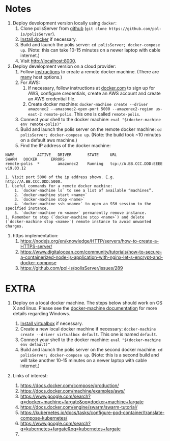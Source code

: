 # Notes
1. Deploy development version locally using `docker`:
    1. Clone polisServer from [github](https://github.com/pol-is/polisServer) (`git clone https://github.com/pol-is/polisServer`).
    1. [Install docker](https://docs.docker.com/get-docker/) if necessary.
    1. Build and launch the polis server: `cd polisServer; docker-compose up`. (Note: this can take 10-15 minutes on a newer laptop with cable internet.)
    1. Visit [http://localhost:8000](http://localhost:8000).
1. Deploy development version on a cloud provider: 
    1. Follow [instructions](https://docs.docker.com/machine/get-started-cloud/) to create a remote docker machine. (There are [many](https://docs.docker.com/machine/drivers/) host options.)
    1. For AWS:
        1. If necessary, follow instructions at [docker.com](https://docs.docker.com/machine/examples/aws/) to sign up for AWS,  configure credentials, create an AWS account and create an AWS credential file. 
        2. Create docker machine: `docker-machine create --driver amazonec2 --amazonec2-open-port 5000 --amazonec2-region us-east-2 remote-polis`. This one is called `remote-polis`. 
    1. Connect your shell to the docker machine: `eval "$(docker-machine env remote-polis)"` 
    1. Build and launch the polis server on the remote docker machine: `cd polisServer; docker-compose up`. (Note: the build took ~10 minutes on a default aws machine.)
    1. Find the IP address of the docker machine: 
```
NAME          ACTIVE   DRIVER       STATE     URL                         SWARM   DOCKER      ERRORS
remote-polis  *        amazonec2    Running   tcp://A.BB.CCC.DDD:EEEE             v19.03.12
```
    1. Visit port 5000 of the ip address shown. E.g. http://A.BB.CCC.DDD:5000. 
    1. Useful commands for a remote docker machine:
        1. `docker-machine ls` to see a list of available “machines”.
        2. `docker-machine start <name>` 
        3. `docker-machine stop <name>`
        4. `docker-machine ssh <name>` to open an SSH session to the specified instance.
        5. `docker-machine rm <name>` permanently remove instance. 
    1. Remember to stop (`docker-machine stop <name>`) and delete (`docker-machine stop <name>`) remote instance to avoid unwanted charges.

1. https implementation:
    1. https://nodejs.org/en/knowledge/HTTP/servers/how-to-create-a-HTTPS-server/
    2. https://www.digitalocean.com/community/tutorials/how-to-secure-a-containerized-node-js-application-with-nginx-let-s-encrypt-and-docker-compose
    3. https://github.com/pol-is/polisServer/issues/289

# EXTRA
1. Deploy on a local docker machine. The steps below should work on OS X and linux. Please see the [docker-machine documentation](https://docs.docker.com/machine/get-started/) for more details regarding Windows.
    1. [Install virtualbox](https://www.virtualbox.org/wiki/Downloads) if necessary.
    1. Create a new local docker machine if necessary: `docker-machine create --driver virtualbox default`. This one is named `default`.
    1. Connect your shell to the docker machine: `eval "$(docker-machine env default)"`
    1. Build and launch the polis server on the second docker machine: `cd polisServer; docker-compose up`. (Note: this is a second build and will take another 10-15 minutes on a newer laptop with cable internet.)


1. Links of interest:
    1. https://docs.docker.com/compose/production/
    1. https://docs.docker.com/machine/examples/aws/
    1. https://www.google.com/search?q=docker+machine+fargate&oq=docker+machine+fargate
    1. https://docs.docker.com/engine/swarm/swarm-tutorial/
    2. https://kubernetes.io/docs/tasks/configure-pod-container/translate-compose-kubernetes/
    3. https://www.google.com/search?q=kubernetes+fargate&oq=kubernetes+fargate
    3. 